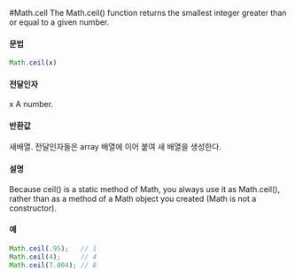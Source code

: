 #Math.cell
The Math.ceil() function returns the smallest integer greater than or equal to a given number.



#### 문법

```javascript
Math.ceil(x)
```

#### 전달인자
x
A number.


#### 반환값

새배열. 전달인자들은 array 배열에 이어 붙여 새 배열을 생성한다.



#### 설명

Because ceil() is a static method of Math, you always use it as Math.ceil(), rather than as a method of a Math object you created (Math is not a constructor).



#### 예

```javascript
Math.ceil(.95);   // 1
Math.ceil(4);     // 4
Math.ceil(7.004); // 8
```



